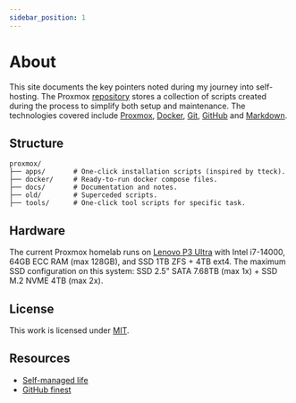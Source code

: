 ```yaml
---
sidebar_position: 1
---
```

# About

This site documents the key pointers noted during my journey into self-hosting. The Proxmox [repository](https://github.com/therepos/proxmox) stores a collection of scripts created during the process to simplify both setup and maintenance. The technologies covered include [Proxmox], [Docker], [Git], [GitHub] and [Markdown]. 

## Structure
```
proxmox/
├── apps/       # One-click installation scripts (inspired by tteck).
├── docker/     # Ready-to-run docker compose files.
├── docs/       # Documentation and notes.
├── old/        # Superceded scripts.
├── tools/      # One-click tool scripts for specific task.
```

## Hardware
The current Proxmox homelab runs on [Lenovo P3 Ultra](https://www.youtube.com/watch?v=SSRAPUTpOic) with Intel i7-14000, 64GB ECC RAM (max 128GB), and SSD 1TB ZFS + 4TB ext4. The maximum SSD configuration on this system: SSD 2.5" SATA 7.68TB (max 1x) + SSD M.2 NVME 4TB (max 2x).

## License

This work is licensed under [MIT](https://choosealicense.com/licenses/mit/). 

## Resources

- [Self-managed life](https://wiki.futo.org/index.php/Introduction_to_a_Self_Managed_Life:_a_13_hour_%26_28_minute_presentation_by_FUTO_software)
- [GitHub finest](https://github.com/arbal/awesome-stars)

<!-- Reference Links -->

[Proxmox]: https://www.proxmox.com/en/
[Docker]: https://www.docker.com/
[Git]: https://learngitbranching.js.org/
[GitHub]: https://skills.github.com/
[Markdown]: https://www.markdownguide.org/